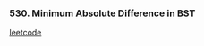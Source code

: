 ### 530. Minimum Absolute Difference in BST

[leetcode](https://leetcode.com/problems/minimum-absolute-difference-in-bst)